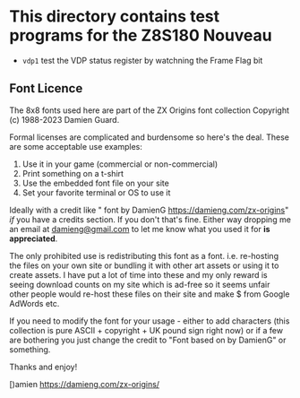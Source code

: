 # This directory contains test programs for the Z8S180 Nouveau

- `vdp1` test the VDP status register by watchning the Frame Flag bit



## Font Licence

The 8x8 fonts used here are part of the ZX Origins font collection Copyright (c) 1988-2023 Damien Guard.

Formal licenses are complicated and burdensome so here's the deal. These are some acceptable use examples:

1. Use it in your game (commercial or non-commercial)
2. Print something on a t-shirt
3. Use the embedded font file on your site
4. Set your favorite terminal or OS to use it

Ideally with a credit like "<fontname> font by DamienG https://damieng.com/zx-origins" _if_ you have a credits section. If you don't that's fine. Either way dropping me an email at damieng@gmail.com to let me know what you used it for **is appreciated**.

The only prohibited use is redistributing this font as a font. i.e. re-hosting the files on your own site or bundling it with other art assets or using it to create assets. I have put a lot of time into these and my only reward is seeing download counts on my site which is ad-free so it seems unfair other people would re-host these files on their site and make $ from Google AdWords etc.

If you need to modify the font for your usage - either to add characters (this collection is pure ASCII + copyright + UK pound sign right now) or if a few are bothering you just change the credit to "Font based on <fontname> by DamienG" or something.

Thanks and enjoy!

[)amien
https://damieng.com/zx-origins/

